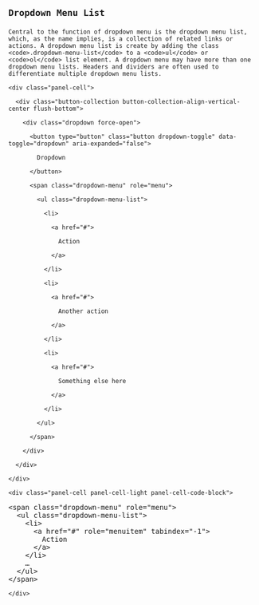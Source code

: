<!-- =================================================
BEGIN: Dropdown Headers
================================================== -->

<section id="dropdowns-menu-list">

  <h1>

    Dropdown Menu List

  </h1>

  <p>

    Central to the function of dropdown menu is the dropdown menu list, which, as the name implies, is a collection of related links or actions. A dropdown menu list is create by adding the class <code>.dropdown-menu-list</code> to a <code>ul</code> or <code>ol</code> list element. A dropdown menu may have more than one dropdown menu lists. Headers and dividers are often used to differentiate multiple dropdown menu lists.

  </p>

  <!-- =================================================
  BEGIN: Example
  ================================================== -->

  <div class="panel flush-bottom">

    <div class="panel-cell">

      <div class="button-collection button-collection-align-vertical-center flush-bottom">

        <div class="dropdown force-open">

          <button type="button" class="button dropdown-toggle" data-toggle="dropdown" aria-expanded="false">

            Dropdown

          </button>

          <span class="dropdown-menu" role="menu">

            <ul class="dropdown-menu-list">

              <li>

                <a href="#">

                  Action

                </a>

              </li>

              <li>

                <a href="#">

                  Another action

                </a>

              </li>

              <li>

                <a href="#">

                  Something else here

                </a>

              </li>

            </ul>

          </span>

        </div>

      </div>

    </div>

    <div class="panel-cell panel-cell-light panel-cell-code-block">

<pre class="prettyprint transparent flush lang-html">
&lt;span class="dropdown-menu" role="menu"&gt;
  &lt;ul class="dropdown-menu-list"&gt;
    &lt;li&gt;
      &lt;a href="#" role="menuitem" tabindex="-1"&gt;
        Action
      &lt;/a&gt;
    &lt;/li&gt;
    &hellip;
  &lt;/ul&gt;
&lt;/span&gt;
</pre>

    </div>

  </div>

  <!-- =================================================
  END: Example
  ================================================== -->

</section>

<!-- =================================================
END: Dropdown Headers
================================================== -->
